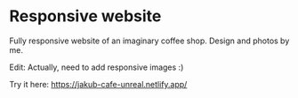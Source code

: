 # Responsive website

Fully responsive website of an imaginary coffee shop. Design and photos by me.

Edit: 
Actually, need to add responsive images :)

Try it here: https://jakub-cafe-unreal.netlify.app/
